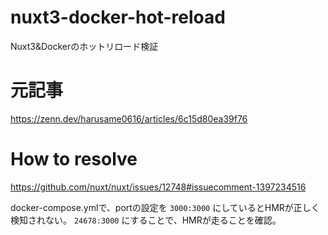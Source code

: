 # nuxt3-docker-hot-reload
Nuxt3&Dockerのホットリロード検証

# 元記事
https://zenn.dev/harusame0616/articles/6c15d80ea39f76

# How to resolve
https://github.com/nuxt/nuxt/issues/12748#issuecomment-1397234516

docker-compose.ymlで、portの設定を `3000:3000` にしているとHMRが正しく検知されない。
`24678:3000` にすることで、HMRが走ることを確認。
